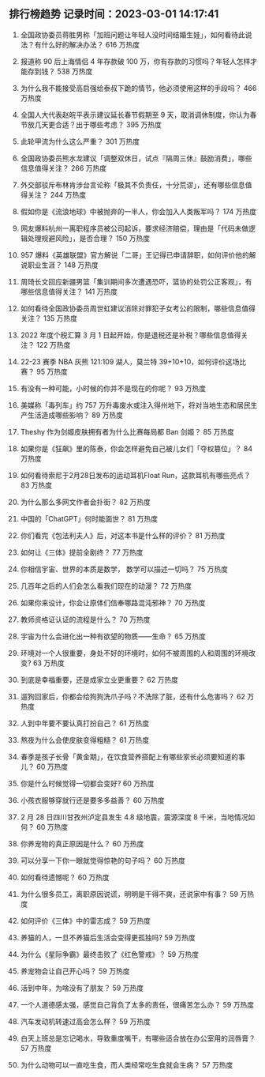 
## 排行榜趋势 记录时间：2023-03-01 14:17:41
  
  1. 全国政协委员蒋胜男称「加班问题让年轻人没时间结婚生娃」，如何看待此说法？有什么好的解决办法？ 616 万热度
    
  2. 报道称 90 后上海情侣 4 年存款破 100 万，你有存款的习惯吗？年轻人怎样才能存到钱？ 538 万热度
    
  3. 为什么我不能接受高启强给泰叔下跪的情节，他必须使用这样的手段吗？ 466 万热度
    
  4. 全国人大代表赵皖平表示建议延长春节假期至 9 天，取消调休制度，你认为春节放几天更合适？出于哪些考虑？ 395 万热度
    
  5. 此轮甲流为什么这么严重？ 301 万热度
    
  6. 全国政协委员熊水龙建议「调整双休日，试点『隔周三休』鼓励消费」，哪些信息值得关注？ 266 万热度
    
  7. 外交部驳斥布林肯涉台言论称「极其不负责任，十分荒谬」，还有哪些信息值得关注？ 244 万热度
    
  8. 假如你是《流浪地球》中被抛弃的一半人，你会加入人类叛军吗？ 174 万热度
    
  9. 网友爆料杭州一离职程序员被公司起诉，要求经济赔偿，理由是「代码未做逻辑处理规避风险」，是否合理？ 150 万热度
    
  10. 957 爆料《英雄联盟》官方解说「二哥」王记得已申请辞职，如何评价他的解说职业生涯？ 148 万热度
    
  11. 周琦长文回应新疆男篮「集训期间多次遭遇恐吓，篮协的处罚公正客观」，有哪些信息值得关注？ 141 万热度
    
  12. 如何看待全国政协委员周世虹建议消除对罪犯子女考公的限制，哪些信息值得关注？ 135 万热度
    
  13. 2022 年度个税汇算 3 月 1 日起开始，你是退税还是补税？哪些信息值得关注？ 122 万热度
    
  14. 22-23 赛季 NBA 灰熊 121:109 湖人，莫兰特 39+10+10，如何评价这场比赛？ 95 万热度
    
  15. 有没有一种可能，小时候的你并不是现在的你呢？ 93 万热度
    
  16. 美媒称「毒列车」约 757 万升毒废水或注入得州地下，将对当地生态和居民生产生活造成哪些影响？ 89 万热度
    
  17. Theshy 作为剑姬皮肤拥有者为什么比赛每局都 Ban 剑姬？ 85 万热度
    
  18. 如果你是《狂飙》里的陈泰，你会怎样避免自己被儿女们「夺权篡位」？ 84 万热度
    
  19. 如何看待索尼于2月28日发布的运动耳机Float Run，这款耳机有哪些亮点？ 83 万热度
    
  20. 为什么那么多网文作者会扑街？ 82 万热度
    
  21. 中国的「ChatGPT」何时能面世？ 81 万热度
    
  22. 你们看完《包法利夫人》后，对这本书是什么样的评价？ 81 万热度
    
  23. 如何让《三体》提前全剧终？ 77 万热度
    
  24. 你相信宇宙、世界的本质是数学， 数学可以描述一切吗？ 75 万热度
    
  25. 几百年之后的人们会怎么看我们现在的动漫？ 72 万热度
    
  26. 如果你来设计，你会让原体们信奉哪路混沌邪神？ 70 万热度
    
  27. 教师资格证认证的流程是什么？ 70 万热度
    
  28. 宇宙为什么会进化出一种有欲望的物质——生命？ 65 万热度
    
  29. 环境对一个人很重要，身处不好的环境时，如何不被周围的人和周围的环境改变? 63 万热度
    
  30. 到底是幸福重要，还是成家立业更重要？ 62 万热度
    
  31. 遛狗回家后，你都会给狗狗洗爪子吗？不洗除了脏，还有什么危害吗？ 62 万热度
    
  32. 人到中年要不要认真打扮自己？ 61 万热度
    
  33. 熬夜为什么会使皮肤变得粗糙？ 61 万热度
    
  34. 春季是孩子长骨「黄金期」，在饮食营养搭配上有哪些家长必须要知道的事儿？ 60 万热度
    
  35. 你是什么时候觉得一切都会变好? 60 万热度
    
  36. 小孩衣服够穿就行还是要多多益善？ 60 万热度
    
  37. 2 月 28 日四川甘孜州泸定县发生 4.8 级地震，震源深度 8 千米，当地情况如何？ 60 万热度
    
  38. 你养宠物的真正原因是什么？ 60 万热度
    
  39. 可以分享一下你一眼就觉得惊艳的句子吗？ 60 万热度
    
  40. 如何看待遗憾呢？ 60 万热度
    
  41. 为什么很多员工，离职原因说谎，明明是干得不爽，还说家中有事？ 59 万热度
    
  42. 如何评价《三体》中的雷志成？ 59 万热度
    
  43. 养猫的人，一旦不养猫后生活会变得更孤独吗? 59 万热度
    
  44. 为什么《星际争霸》最终击败了《红色警戒》？ 59 万热度
    
  45. 养宠物会让自己开心吗？ 59 万热度
    
  46. 活到中年，为啥没有了朋友？ 59 万热度
    
  47. 一个人道德感太强，感觉自己背负了太多的责任，很痛苦怎么办？ 59 万热度
    
  48. 汽车发动机转速过高会怎么样？ 59 万热度
    
  49. 白天上班总是忘记喝水，导致重度嘴干，有哪些适合放在办公室用的润唇膏？ 57 万热度
    
  50. 为什么动物可以一直吃生食，而人类经常吃生食就会生病？ 57 万热度
    